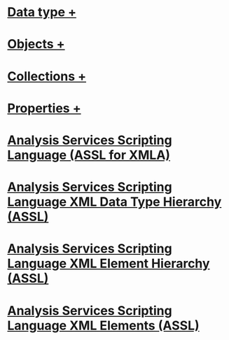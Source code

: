 # [Data type +](../../analysis-services/scripting/data-type/action-data-type-assl.md)
# [Objects +](../../analysis-services/scripting/objects/account-element-assl.md)
# [Collections +](../../analysis-services/scripting/collections/accounts-element-assl.md)
# [Properties +](../../analysis-services/scripting/properties/access-element-assl.md)
# [Analysis Services Scripting Language (ASSL for XMLA)](analysis-services-scripting-language-assl-for-xmla.md)
# [Analysis Services Scripting Language XML Data Type Hierarchy (ASSL)](analysis-services-scripting-language-xml-data-type-hierarchy-assl.md)
# [Analysis Services Scripting Language XML Element Hierarchy (ASSL)](analysis-services-scripting-language-xml-element-hierarchy-assl.md)
# [Analysis Services Scripting Language XML Elements (ASSL)](analysis-services-scripting-language-xml-elements-assl.md)

